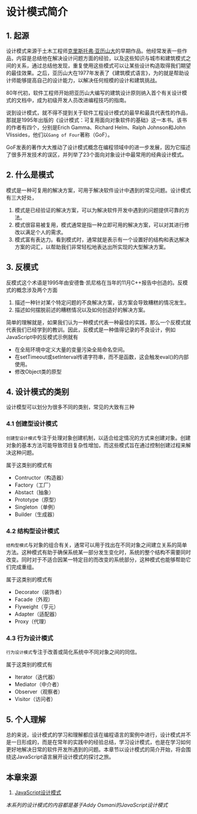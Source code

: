 # 设计模式简介

## 1. 起源

设计模式来源于土木工程师[克里斯托弗·亚历山大](http://en.wikipedia.org/wiki/Christopher_Alexander)的早期作品。他经常发表一些作品，内容是总结他在解决设计问题方面的经验，以及这些知识与城市和建筑模式之间的关系，通过总结他发现，重复使用这些模式可以让某些设计构造取得我们期望的最佳效果。之后，亚历山大在1977年发表了《建筑模式语言》，为的就是帮助设计师能够提高自己的设计能力，以解决任何规模的设计和建筑挑战。

80年代初，软件工程师开始把亚历山大编写的建筑设计原则纳入首个有关设计模式的文档中，成为初级开发人员改进编程技巧的指南。

说到设计模式，就不得不提到关于软件工程设计模式的最早和最具代表性的作品，那就是1995年出版的《设计模式：可复用面向对象软件的基础》这一本书。该书的作者有四个，分别是Erich Gamma、Richard Helm、Ralph Johnson和John Vlissides，他们以`Gang of Four`著称（GoF）。

GoF发表的著作大大推动了设计模式概念在编程领域中的进一步发展，因为它描述了很多开发技术的误区，并列举了23个面向对象设计中最常用的经典设计模式。

## 2. 什么是模式

模式是一种可复用的解决方案，可用于解决软件设计中遇到的常见问题。设计模式有三大好处，

1. 模式是已经验证的解决方案，可以为解决软件开发中遇到的问题提供可靠的方法。
2. 模式很容易被复用，模式通常是指一种立即可用的解决方案，可以对其进行修改以满足个人的需求。
3. 模式富有表达力。看到模式时，通常就是表示有一个设置好的结构和表达解决方案的词汇，以帮助我们非常轻松地表达出所实现的大型解决方案。

## 3. 反模式

反模式这个术语是1995年由安德鲁·凯尼格在当年的11月C++报告中创造的。反模式的概念涉及两个方面

1. 描述一种针对某个特定问题的不良解决方案，该方案会导致糟糕的情况发生。
2. 描述如何摆脱前述的糟糕情况以及如何创造好的解决方案。

简单的理解就是，如果我们认为一种模式代表一种最佳的实践，那么一个反模式就代表我们已经学到的教训。因此，反模式是一种值得记录的不良设计，例如JavaScript中的反模式示例就有

* 在全局环境中定义大量的变量污染全局命名空间。
* 在setTimeout或setInterval传递字符串，而不是函数，这会触发eval()的内部使用。
* 修改Object类的原型

## 4. 设计模式的类别

设计模型可以划分为很多不同的类别，常见的大致有三种

### 4.1 创建型设计模式

`创建型设计模式`专注于处理对象创建机制，以适合给定情况的方式来创建对象。创建对象的基本方法可能导致项目复杂性增加，而这些模式旨在通过控制创建过程来解决这种问题。

属于这类别的模式有

* Contructor（构造器）
* Factory（工厂）
* Abstact（抽象）
* Prototype（原型）
* Singleton（单例）
* Builder（生成器）

### 4.2 结构型设计模式

`结构型模式`与对象的组合有关，通常可以用于找出在不同对象之间建立关系的简单方法。这种模式有助于确保系统某一部分发生变化时，系统的整个结构不需要同时改变。同时对于不适合因某一特定目的而改变的系统部分，这种模式也能够帮助它们完成重组。

属于这类别的模式有

* Decorator（装饰者）
* Facade（外观）
* Flyweight（亨元）
* Adapter（适配器）
* Proxy（代理）

### 4.3 行为设计模式

`行为设计模式`专注于改善或简化系统中不同对象之间的同信。

属于这类别的模式有

* Iterator（迭代器）
* Mediator（中介者）
* Observer（观察者）
* Visitor（访问者）

## 5. 个人理解

总的来说，设计模式的学习和理解都应该在编程语言的案例中进行，设计模式并不是一日形成的，而是在常年的实践中的经验总结，学习设计模式，也是在学习如何更好地解决日常的软件开发所遇到的问题。本章节以设计模式的简介开始，将会围绕这JavaScript语言展开设计模式的探讨之旅。

## 本章来源

1. [JavaScript设计模式](https://addyosmani.com/resources/essentialjsdesignpatterns/book/index.html#singletonpatternjavascript)

*本系列的设计模式的内容都是基于Addy Osmani的JavaScript设计模式*